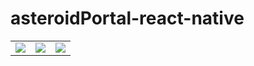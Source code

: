 # asteroidPortal-react-native

<table>
<tr>
<td>
<img src='https://user-images.githubusercontent.com/93472360/182207512-8d5cbb1c-55fe-4c15-ab51-33957a25bc78.png' />
</td>
<td>
<img src='https://user-images.githubusercontent.com/93472360/182207627-0c7a3a21-df18-4855-872a-eb4c5c9773e2.png' />
</td>
<td>
<img src='https://user-images.githubusercontent.com/93472360/182207650-de5f5793-8ddb-45d8-b7d0-999c3ab95a92.png' />
</td>
</tr>
</table>

